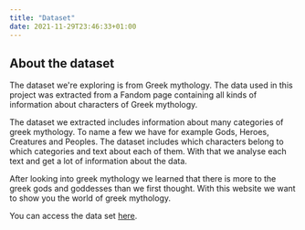 ```yaml
---
title: "Dataset"
date: 2021-11-29T23:46:33+01:00
---
```


## About the dataset
The dataset we're exploring is from Greek mythology. The data used in this project was extracted from a Fandom page containing all kinds of information about characters of Greek mythology. 

The dataset we extracted includes information about many categories of greek mythology. To name a few we have for example Gods, Heroes, Creatures and Peoples. The dataset includes which characters belong to which categories and text about each of them. With that we analyse each text and get a lot of information about the data. 

After looking into greek mythology we learned that there is more to the greek gods and goddesses than we first thought. With this website we want to show you the world of greek mythology.  

You can access the data set [here](url).